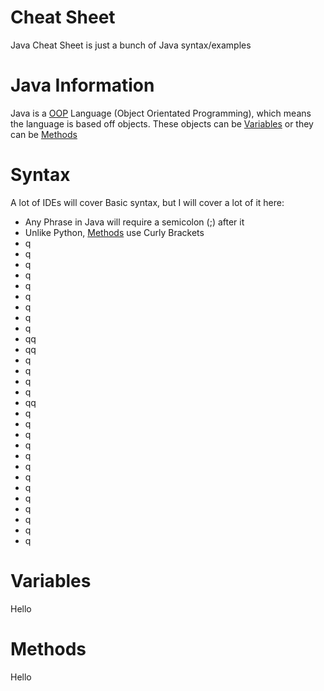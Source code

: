 Cheat Sheet
=============================

Java Cheat Sheet is just a bunch of Java syntax/examples

# Java Information

Java is a [OOP](https://en.wikipedia.org/wiki/Object-oriented_programming) Language (Object Orientated Programming), which means the language is based off objects. These objects can be [Variables](#variables) or they can be [Methods](#methods)

# Syntax

A lot of IDEs will cover Basic syntax, but I will cover a lot of it here:
* Any Phrase in Java will require a semicolon (;) after it
* Unlike Python, [Methods](#Methods) use Curly Brackets
* q
* q
* q
* q
* q
* q
* q
* q
* q
* qq
* qq
* q
* q
* q
* q
* qq
* q
* q
* q
* q
* q
* q
* q
* q
* q
* q
* q
* q
* q
# Variables
Hello

# Methods
Hello
